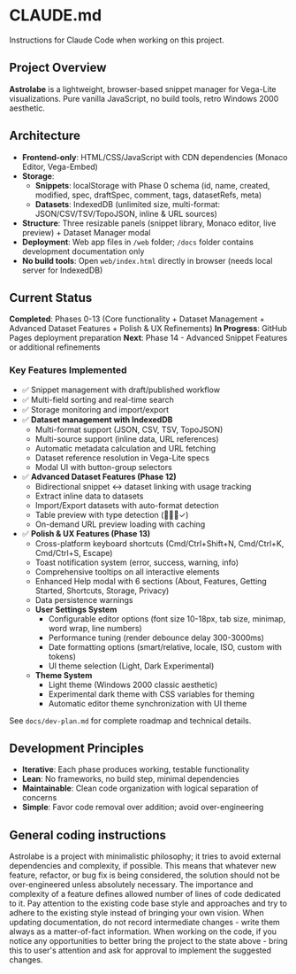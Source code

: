 # CLAUDE.md

Instructions for Claude Code when working on this project.

## Project Overview

**Astrolabe** is a lightweight, browser-based snippet manager for Vega-Lite visualizations. Pure vanilla JavaScript, no build tools, retro Windows 2000 aesthetic.

## Architecture

- **Frontend-only**: HTML/CSS/JavaScript with CDN dependencies (Monaco Editor, Vega-Embed)
- **Storage**:
  - **Snippets**: localStorage with Phase 0 schema (id, name, created, modified, spec, draftSpec, comment, tags, datasetRefs, meta)
  - **Datasets**: IndexedDB (unlimited size, multi-format: JSON/CSV/TSV/TopoJSON, inline & URL sources)
- **Structure**: Three resizable panels (snippet library, Monaco editor, live preview) + Dataset Manager modal
- **Deployment**: Web app files in `/web` folder; `/docs` folder contains development documentation only
- **No build tools**: Open `web/index.html` directly in browser (needs local server for IndexedDB)

## Current Status

**Completed**: Phases 0-13 (Core functionality + Dataset Management + Advanced Dataset Features + Polish & UX Refinements)
**In Progress**: GitHub Pages deployment preparation
**Next**: Phase 14 - Advanced Snippet Features or additional refinements

### Key Features Implemented
- ✅ Snippet management with draft/published workflow
- ✅ Multi-field sorting and real-time search
- ✅ Storage monitoring and import/export
- ✅ **Dataset management with IndexedDB**
  - Multi-format support (JSON, CSV, TSV, TopoJSON)
  - Multi-source support (inline data, URL references)
  - Automatic metadata calculation and URL fetching
  - Dataset reference resolution in Vega-Lite specs
  - Modal UI with button-group selectors
- ✅ **Advanced Dataset Features (Phase 12)**
  - Bidirectional snippet ↔ dataset linking with usage tracking
  - Extract inline data to datasets
  - Import/Export datasets with auto-format detection
  - Table preview with type detection (🔢📅🔤✓)
  - On-demand URL preview loading with caching
- ✅ **Polish & UX Features (Phase 13)**
  - Cross-platform keyboard shortcuts (Cmd/Ctrl+Shift+N, Cmd/Ctrl+K, Cmd/Ctrl+S, Escape)
  - Toast notification system (error, success, warning, info)
  - Comprehensive tooltips on all interactive elements
  - Enhanced Help modal with 6 sections (About, Features, Getting Started, Shortcuts, Storage, Privacy)
  - Data persistence warnings
  - **User Settings System**
    - Configurable editor options (font size 10-18px, tab size, minimap, word wrap, line numbers)
    - Performance tuning (render debounce delay 300-3000ms)
    - Date formatting options (smart/relative, locale, ISO, custom with tokens)
    - UI theme selection (Light, Dark Experimental)
  - **Theme System**
    - Light theme (Windows 2000 classic aesthetic)
    - Experimental dark theme with CSS variables for theming
    - Automatic editor theme synchronization with UI theme

See `docs/dev-plan.md` for complete roadmap and technical details.

## Development Principles

- **Iterative**: Each phase produces working, testable functionality
- **Lean**: No frameworks, no build step, minimal dependencies
- **Maintainable**: Clean code organization with logical separation of concerns
- **Simple**: Favor code removal over addition; avoid over-engineering

## General coding instructions 
Astrolabe is a project with minimalistic philosophy; it tries to avoid external dependencies and complexity, if possible.
This means that whatever new feature, refactor, or bug fix is being considered, the solution should not be over-engineered unless absolutely necessary. The importance and complexity of a feature defines allowed number of lines of code dedicated to it.
Pay attention to the existing code base style and approaches and try to adhere to the existing style instead of bringing your own vision.
When updating documentation, do not record intermediate changes - write them always as a matter-of-fact information.
When working on the code, if you notice any opportunities to better bring the project to the state above - bring this to user's attention and ask for approval to implement the suggested changes.
